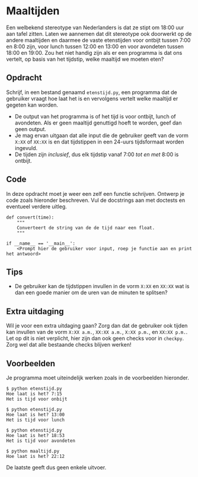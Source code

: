 # Maaltijden

Een welbekend stereotype van Nederlanders is dat ze stipt om 18:00 uur aan tafel zitten. Laten we aannemen dat dit stereotype ook doorwerkt op de andere maaltijden en daarmee de vaste etenstijden voor ontbijt tussen 7:00 en 8:00 zijn, voor lunch tussen 12:00 en 13:00 en voor avondeten tussen 18:00 en 19:00.
Zou het niet handig zijn als er een programma is dat ons vertelt, op basis van het tijdstip, welke maaltijd we moeten eten?

## Opdracht

Schrijf, in een bestand genaamd `etenstijd.py`, een programma dat de gebruiker vraagt hoe laat het is en vervolgens vertelt welke maaltijd er gegeten kan worden.

* De output van het programma is of het tijd is voor ontbijt, lunch of avondeten. Als er geen maaltijd genuttigd hoeft te worden, geef dan geen output.
* Je mag ervan uitgaan dat alle input die de gebruiker geeft van de vorm `X:XX` of `XX:XX` is en dat tijdstippen in een 24-uurs tijdsformaat worden ingevuld.
* De tijden zijn *inclusief*, dus elk tijdstip vanaf 7:00 *tot en met* 8:00 is ontbijt.

## Code

In deze opdracht moet je weer een zelf een functie schrijven. Ontwerp je code zoals hieronder beschreven. Vul de docstrings aan met doctests en eventueel verdere uitleg.

    def convert(time):
        """
        Converteert de string van de de tijd naar een float.
        """

    if __name__ == '__main__':
        <Prompt hier de gebruiker voor input, roep je functie aan en print het antwoord>

## Tips

* De gebruiker kan de tijdstippen invullen in de vorm `X:XX` en `XX:XX` wat is dan een goede manier om de uren van de minuten te splitsen?

## Extra uitdaging

Wil je voor een extra uitdaging gaan? Zorg dan dat de gebruiker ook tijden kan invullen van de vorm `X:XX a.m.`, `XX:XX a.m.`, `X:XX p.m.`, en `XX:XX p.m.`. Let op dit is niet verplicht, hier zijn dan ook geen checks voor in `checkpy`. Zorg wel dat alle bestaande checks blijven werken!

## Voorbeelden

Je programma moet uiteindelijk werken zoals in de voorbeelden hieronder.

    $ python etenstijd.py
    Hoe laat is het? 7:15
    Het is tijd voor onbijt

    $ python etenstijd.py
    Hoe laat is het? 13:00
    Het is tijd voor lunch

    $ python etenstijd.py
    Hoe laat is het? 18:53
    Het is tijd voor avondeten

    $ python maaltijd.py
    Hoe laat is het? 22:12

De laatste geeft dus geen enkele uitvoer.
